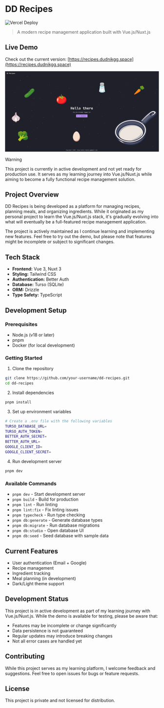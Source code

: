 # DD Recipes

![Vercel Deploy](https://deploy-badge.vercel.app/vercel/dd-recipes-dudnikggs-projects?style=flat-square&name=dd-recipes)

> A modern recipe management application built with Vue.js/Nuxt.js

## Live Demo

Check out the current version: [https://recipes.dudnikgg.space](https://recipes.dudnikgg.space)

![demo](/screenshot.png?raw=true)

> [!WARNING]
> This project is currently in active development and not yet ready for production use. It serves as my learning journey into Vue.js/Nuxt.js while aiming to become a fully functional recipe management solution.

## Project Overview

DD Recipes is being developed as a platform for managing recipes, planning meals, and organizing ingredients. While it originated as my personal project to learn the Vue.js/Nuxt.js stack, it's gradually evolving into what will eventually be a full-featured recipe management application.

The project is actively maintained as I continue learning and implementing new features. Feel free to try out the demo, but please note that features might be incomplete or subject to significant changes.

## Tech Stack

- **Frontend:** Vue 3, Nuxt 3
- **Styling:** Tailwind CSS
- **Authentication:** Better Auth
- **Database:** Turso (SQLite)
- **ORM:** Drizzle
- **Type Safety:** TypeScript

## Development Setup

### Prerequisites

- Node.js (v18 or later)
- pnpm
- Docker (for local development)

### Getting Started

1. Clone the repository

```bash
git clone https://github.com/your-username/dd-recipes.git
cd dd-recipes
```

2. Install dependencies

```bash
pnpm install
```

3. Set up environment variables

```bash
# Create a .env file with the following variables
TURSO_DATABASE_URL=
TURSO_AUTH_TOKEN=
BETTER_AUTH_SECRET=
BETTER_AUTH_URL=
GOOGLE_CLIENT_ID=
GOOGLE_CLIENT_SECRET=
```

4. Run development server

```bash
pnpm dev
```

### Available Commands

- `pnpm dev` - Start development server
- `pnpm build` - Build for production
- `pnpm lint` - Run linting
- `pnpm lint:fix` - Fix linting issues
- `pnpm typecheck` - Run type checking
- `pnpm db:generate` - Generate database types
- `pnpm db:migrate` - Run database migrations
- `pnpm db:studio` - Open database UI
- `pnpm db:seed` - Seed database with sample data

## Current Features

- User authentication (Email + Google)
- Recipe management
- Ingredient tracking
- Meal planning (in development)
- Dark/Light theme support

## Development Status

This project is in active development as part of my learning journey with Vue.js/Nuxt.js. While the demo is available for testing, please be aware that:

- Features may be incomplete or change significantly
- Data persistence is not guaranteed
- Regular updates may introduce breaking changes
- Not all error cases are handled yet

## Contributing

While this project serves as my learning platform, I welcome feedback and suggestions. Feel free to open issues for bugs or feature requests.

## License

This project is private and not licensed for distribution.
